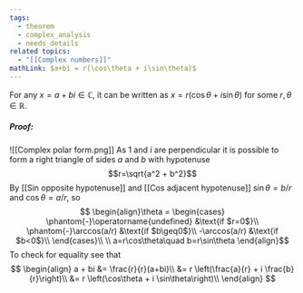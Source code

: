 ```yaml
---
tags:
  - theorem
  - complex_analysis
  - needs_details
related topics:
  - "[[Complex numbers]]"
mathLink: $a+bi = r(\cos\theta + i\sin\theta)$
---
```

For any $x=a+bi\in\mathbb{C}$, it can be written as $x=r (\cos\theta + i \sin\theta)$ for some $r,\theta\in\mathbb{R}$.
##### Proof:
![[Complex polar form.png]]
As $1$ and $i$ are perpendicular it is possible to form a right triangle of sides $a$ and $b$ with hypotenuse $$r=\sqrt{a^2 + b^2}$$By [[Sin opposite hypotenuse]] and [[Cos adjacent hypotenuse]] $\sin\theta = b/r$ and $\cos\theta=a/r$, so$$
\begin{align}\theta = 
\begin{cases}
	\phantom{-}\operatorname{undefined} &\text{if $r=0$}\\
	\phantom{-}\arccos(a/r) &\text{if $b\geq0$}\\
	-\arccos(a/r) &\text{if $b<0$}\\
\end{cases}\\
\\
a=r\cos\theta\quad
b=r\sin\theta
\end{align}$$To check for equality see that$$
\begin{align}
	a + bi &= \frac{r}{r}(a+bi)\\
	&= r \left(\frac{a}{r} + i \frac{b}{r}\right)\\
	&= r \left(\cos\theta + i \sin\theta\right)\\
\end{align}
$$
